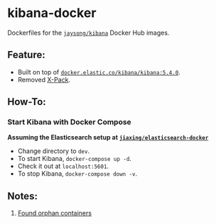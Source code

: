 # kibana-docker

Dockerfiles for the [`jaysong/kibana`](https://hub.docker.com/r/jaysong/kibana/)
Docker Hub images.

## Feature:

- Built on top of [`docker.elastic.co/kibana/kibana:5.4.0`](https://github.com/elastic/kibana-docker/tree/5.4).
- Removed [X-Pack](https://www.elastic.co/guide/en/x-pack/5.4/index.html).

## How-To:

### Start Kibana with Docker Compose

**Assuming the Elasticsearch setup at
[`jiaxing/elasticsearch-docker`](https://github.com/jiaxing/elasticsearch-docker)**

- Change directory to `dev`.
- To start Kibana, `docker-compose up -d`.
- Check it out at `localhost:5601`.
- To stop Kibana, `docker-compose down -v`.

## Notes:
1. [Found orphan containers](https://github.com/docker/compose/issues/3573)
